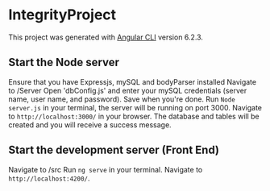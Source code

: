 # IntegrityProject

This project was generated with [Angular CLI](https://github.com/angular/angular-cli) version 6.2.3.

## Start the Node server

Ensure that you have Expressjs, mySQL and bodyParser installed
Navigate to /Server
Open 'dbConfig.js' and enter your mySQL credentials (server name, user name, and password). Save when you're done.
Run `Node server.js` in your terminal, the server will be running on port 3000. 
Navigate to `http://localhost:3000/` in your browser. The database and tables will be created and you will receive a success message. 

## Start the development server (Front End)
Navigate to /src
Run `ng serve` in your terminal. Navigate to `http://localhost:4200/`.
